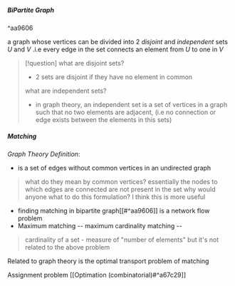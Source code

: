 ##### BiPartite Graph

^aa9606

a graph whose vertices can be divided into 2 _disjoint_ and _independent_ sets $U$ and $V$ .i.e every edge in the set connects an element from $U$ to one in $V$

>[!question]
>what are disjoint sets? 
> - 2 sets are disjoint if they have no element in common
>
>what are independent sets?
> - in graph theory, an independent set is a set of vertices in a graph such that no two elements are adjacent, (i.e no connection or edge exists between the elements in this sets)

##### Matching
_Graph Theory Definition_: 
- is a set of edges without common vertices in an undirected graph
> what do they mean by common vertices? 
> 	essentially the nodes to which edges are connected are not present in the set
> why would anyone what to do this formulation? 
> 	I think this is more useful 

- finding matching in bipartite graph[[#^aa9606]] is a network flow problem
- Maximum matching -- maximum cardinality matching -- 
>cardinality of a set - measure of "number of elements"
>	but it's not related to the above problem


Related to graph theory is the optimal transport problem of matching

Assignment problem [[Optimation (combinatorial)#^a67c29]]


